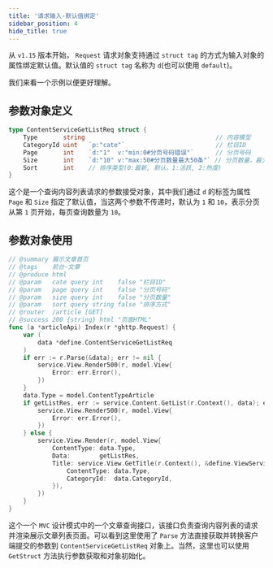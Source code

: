 ```yaml
---
title: '请求输入-默认值绑定'
sidebar_position: 4
hide_title: true
---
```


从 `v1.15` 版本开始， `Request` 请求对象支持通过 `struct tag` 的方式为输入对象的属性绑定默认值。默认值的 `struct tag` 名称为 `d`(也可以使用 `default`)。

我们来看一个示例以便更好理解。

## 参数对象定义

```go
type ContentServiceGetListReq struct {
    Type       string                                    // 内容模型
    CategoryId uint   `p:"cate"`                         // 栏目ID
    Page       int    `d:"1"  v:"min:0#分页号码错误"`      // 分页号码
    Size       int    `d:"10" v:"max:50#分页数量最大50条"` // 分页数量，最大50
    Sort       int    // 排序类型(0:最新, 默认。1:活跃, 2:热度)
}
```

这个是一个查询内容列表请求的参数接受对象，其中我们通过 `d` 的标签为属性 `Page` 和 `Size` 指定了默认值，当这两个参数不传递时，默认为 `1` 和 `10`，表示分页从第 `1` 页开始，每页查询数量为 `10`。

## 参数对象使用

```go
// @summary 展示文章首页
// @tags    前台-文章
// @produce html
// @param   cate query int    false "栏目ID"
// @param   page query int    false "分页号码"
// @param   size query int    false "分页数量"
// @param   sort query string false "排序方式"
// @router  /article [GET]
// @success 200 {string} html "页面HTML"
func (a *articleApi) Index(r *ghttp.Request) {
    var (
        data *define.ContentServiceGetListReq
    )
    if err := r.Parse(&data); err != nil {
        service.View.Render500(r, model.View{
            Error: err.Error(),
        })
    }
    data.Type = model.ContentTypeArticle
    if getListRes, err := service.Content.GetList(r.Context(), data); err != nil {
        service.View.Render500(r, model.View{
            Error: err.Error(),
        })
    } else {
        service.View.Render(r, model.View{
            ContentType: data.Type,
            Data:        getListRes,
            Title: service.View.GetTitle(r.Context(), &define.ViewServiceGetTitleReq{
                ContentType: data.Type,
                CategoryId:  data.CategoryId,
            }),
        })
    }
}
```

这个一个 `MVC` 设计模式中的一个文章查询接口，该接口负责查询内容列表的请求并渲染展示文章列表页面。可以看到这里使用了 `Parse` 方法直接获取并转换客户端提交的参数到 `ContentServiceGetListReq` 对象上。当然，这里也可以使用 `GetStruct` 方法执行参数获取和对象初始化。